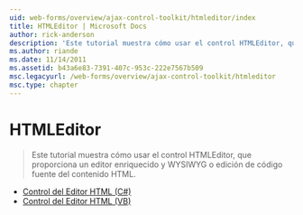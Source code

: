 ```yaml
---
uid: web-forms/overview/ajax-control-toolkit/htmleditor/index
title: HTMLEditor | Microsoft Docs
author: rick-anderson
description: 'Este tutorial muestra cómo usar el control HTMLEditor, que proporciona un editor enriquecido y WYSIWYG o edición de código fuente del contenido HTML.'
ms.author: riande
ms.date: 11/14/2011
ms.assetid: b43a6e83-7391-407c-953c-222e7567b509
msc.legacyurl: /web-forms/overview/ajax-control-toolkit/htmleditor
msc.type: chapter
---
```

<a name="htmleditor"></a>HTMLEditor
====================
> Este tutorial muestra cómo usar el control HTMLEditor, que proporciona un editor enriquecido y WYSIWYG o edición de código fuente del contenido HTML.


- [Control del Editor HTML (C#)](how-do-i-use-the-html-editor-control-cs.md)
- [Control del Editor HTML (VB)](how-do-i-use-the-html-editor-control-vb.md)
